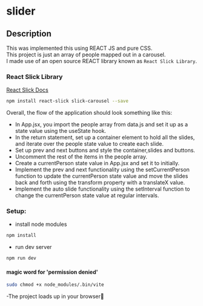# slider

## Description

This was implemented this using REACT JS and pure CSS.<br>This project is just an array of people mapped out in a carousel.<br>I made use of an open source REACT library known as `React Slick Library`.

### React Slick Library

[React Slick Docs](https://react-slick.neostack.com/)

```sh
npm install react-slick slick-carousel --save
```

Overall, the flow of the application should look something like this:

- In App.jsx, you import the people array from data.js and set it up as a state value using the useState hook.
- In the return statement, set up a container element to hold all the slides, and iterate over the people state value to create each slide.
- Set up prev and next buttons and style the container,slides and buttons.
- Uncomment the rest of the items in the people array.
- Create a currentPerson state value in App.jsx and set it to initially.
- Implement the prev and next functionality using the setCurrentPerson function to update the currentPerson state value and move the slides back and forth using the transform property with a translateX value.
- Implement the auto slide functionality using the setInterval function to change the currentPerson state value at regular intervals.

### Setup:

- install node modules

```sh
npm install
```

- run dev server

```sh
npm run dev
```

#### magic word for 'permission denied'

```sh
sudo chmod +x node_modules/.bin/vite
```

-The project loads up in your browser🌟

